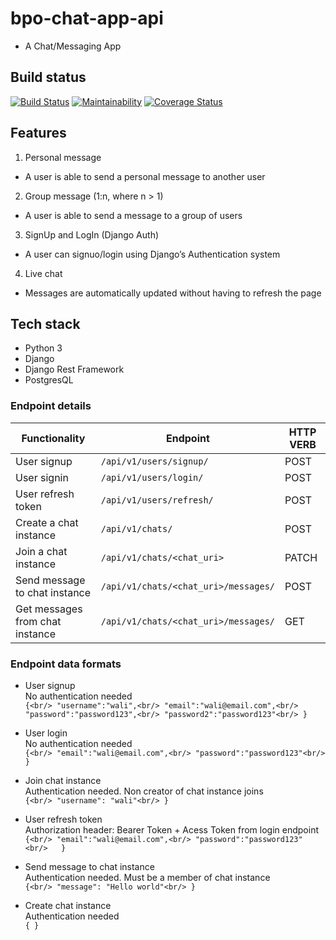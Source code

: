 # bpo-chat-app-api
- A Chat/Messaging App 

## Build status
[![Build Status](https://travis-ci.org/walimike/bpo-chat-api.svg?branch=develop)](https://travis-ci.org/walimike/bpo-chat-api)                    [![Maintainability](https://api.codeclimate.com/v1/badges/485ab8670a489a8b4bb4/maintainability)](https://codeclimate.com/github/walimike/bpo-chat-api/maintainability)                           [![Coverage Status](https://coveralls.io/repos/github/walimike/bpo-chat-api/badge.svg?branch=add-test-coverage)](https://coveralls.io/github/walimike/bpo-chat-api?branch=add-test-coverage)

## Features
1. Personal message
- A user is able to send a personal message to another user
2. Group message​ (1:n, where n > 1)
- A user is able to send a message to a group of users
3. SignUp and LogIn​ (Django Auth)
- A user can signuo/login using Django’s Authentication system
4. Live chat
- Messages are automatically updated without having to refresh the page

## Tech stack
- Python 3
- Django
- Django Rest Framework
- PostgresQL

### Endpoint details
| Functionality | Endpoint | HTTP VERB |
| --- | --- |--- | 
| User signup | `/api/v1/users/signup/` | POST |
| User signin |  `/api/v1/users/login/` | POST |
| User refresh token |  `/api/v1/users/refresh/` | POST |
| Create a chat instance |  `/api/v1/chats/` | POST |
| Join a chat instance |  `/api/v1/chats/<chat_uri>` | PATCH |
| Send message to chat instance |  `/api/v1/chats/<chat_uri>/messages/` | POST | 
| Get messages from chat instance |  `/api/v1/chats/<chat_uri>/messages/` | GET |
 
### Endpoint data formats
- User signup<br/>  No authentication needed<br/>  `{<br/>
	"username":"wali",<br/>
	"email":"wali@email.com",<br/>
	"password":"password123",<br/>
	"password2":"password123"<br/>
}`

- User login<br/>  No authentication needed<br/>  `{<br/>
	"email":"wali@email.com",<br/>
	"password":"password123"<br/>
}`

- Join chat instance<br/>  Authentication needed. Non creator of chat instance joins<br/>  `{<br/>
    "username": "wali"<br/>
}`


- User refresh token<br/>  Authorization header: Bearer Token + Acess Token from login endpoint<br/>  `{<br/>
    "email":"wali@email.com",<br/>
	"password":"password123" <br/>  
}`

- Send message to chat instance<br/> Authentication needed. Must be a member of chat instance<br/>  `{<br/>
    "message": "Hello world"<br/>
}`

- Create chat instance<br/>  Authentication needed<br/>  `{ }`
